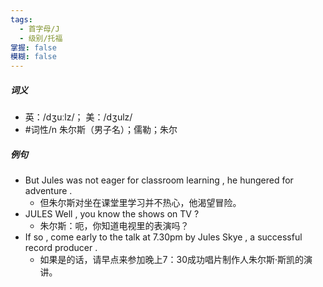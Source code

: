 ```yaml
---
tags:
  - 首字母/J
  - 级别/托福
掌握: false
模糊: false
---
```

##### 词义
- 英：/dʒuːlz/； 美：/dʒulz/
- #词性/n  朱尔斯（男子名）；儒勒；朱尔
##### 例句
- But Jules was not eager for classroom learning , he hungered for adventure .
	- 但朱尔斯对坐在课堂里学习并不热心，他渴望冒险。
- JULES Well , you know the shows on TV ?
	- 朱尔斯：呃，你知道电视里的表演吗？
- If so , come early to the talk at 7.30pm by Jules Skye , a successful record producer .
	- 如果是的话，请早点来参加晚上7：30成功唱片制作人朱尔斯·斯凯的演讲。
